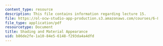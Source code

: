 ```yaml
---
content_type: resource
description: This file contains information regarding lecture 15.
file: https://ol-ocw-studio-app-production.s3.amazonaws.com/courses/6-837-computer-graphics-fall-2012/b86de2fe1a1084e56148f293da4a4dfd_MIT6_837F12_Lec15.pdf
file_type: application/pdf
resourcetype: Document
title: Shading and Material Appearance
uid: b86de2fe-1a10-84e5-6148-f293da4a4dfd
---
```

